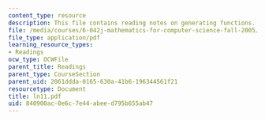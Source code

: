 ```yaml
---
content_type: resource
description: This file contains reading notes on generating functions.
file: /media/courses/6-042j-mathematics-for-computer-science-fall-2005/840900ac0e6c7e44abeed795b655ab47_ln11.pdf
file_type: application/pdf
learning_resource_types:
- Readings
ocw_type: OCWFile
parent_title: Readings
parent_type: CourseSection
parent_uid: 2061ddda-0165-630a-41b6-196344561f21
resourcetype: Document
title: ln11.pdf
uid: 840900ac-0e6c-7e44-abee-d795b655ab47
---
```

